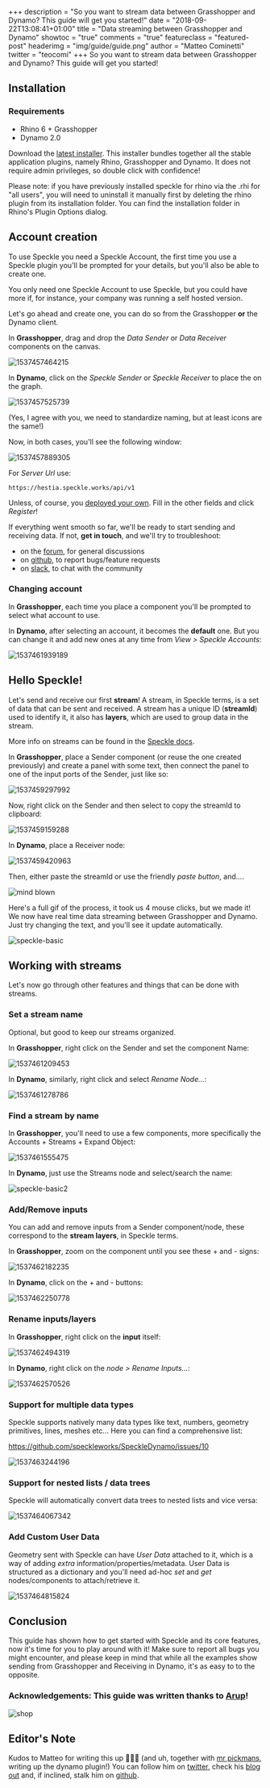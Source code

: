 +++
description = "So you want to stream data between Grasshopper and Dynamo? This guide will get you started!"
date = "2018-09-22T13:08:41+01:00"
title = "Data streaming between Grasshopper and Dynamo"
showtoc = "true"
comments = "true"
featureclass = "featured-post"
headerimg = "img/guide/guide.png"
author = "Matteo Cominetti"
twitter = "teocomi"
+++
So you want to stream data between Grasshopper and Dynamo? This guide will get you started!

## Installation
### Requirements
- Rhino 6 + Grasshopper
- Dynamo 2.0

Download the [latest installer](https://github.com/speckleworks/SpeckleInstaller/releases/latest). This installer bundles together all the stable application plugins, namely Rhino, Grasshopper and Dynamo. It does not require admin privileges, so double click with confidence!

Please note: if you have previously installed speckle for rhino via the .rhi for "all users", you will need to uninstall it manually first by deleting the rhino plugin from its installation folder. You can find the installation folder in Rhino's Plugin Options dialog.

## Account creation

To use Speckle you need a Speckle Account, the first time you use a Speckle plugin you'll be prompted for your details, but you'll also be able to create one.

You only need one Speckle Account to use Speckle, but you could have more if, for instance, your company was running a self hosted version. 

Let's go ahead and create one, you can do so from the Grasshopper **or** the Dynamo client.

In **Grasshopper**, drag and drop the *Data Sender* or *Data Receiver* components on the canvas.

![1537457464215](/img/guide/1537457464215.png)

In **Dynamo**, click on the *Speckle Sender* or *Speckle Receiver* to place the on the graph.

![1537457525739](/img/guide/1537457525739.png)

(Yes, I agree with you, we need to standardize naming, but at least icons are the same!)

Now, in both cases, you'll see the following window:

![1537457889305](/img/guide/1537457889305.png)

For *Server Url* use:

`https://hestia.speckle.works/api/v1`

Unless, of course, you [deployed your own](https://speckle.works/doc/deployaserver/). Fill in the other fields and click *Register*!

If everything went smooth so far, we'll be ready to start sending and receiving data. If not, **get in touch**, and we'll try to troubleshoot:

- on the [forum](https://discourse.speckle.works/), for general discussions
- on [github](https://github.com/speckleworks), to report bugs/feature requests
- on [slack](http://speckle-works.slack.com), to chat with the community



### Changing account

In **Grasshopper**, each time you place a component you'll be prompted to select what account to use.

In **Dynamo**, after selecting an account, it becomes the **default** one. But you can change it and add new ones at any time from *View > Speckle Accounts*:

![1537461939189](/img/guide/1537461939189.png)


## Hello Speckle!

Let's send and receive our first **stream**! A stream, in Speckle terms, is a set of data that can be sent and received. A stream has a unique ID (**streamId**) used to identify it, it also has **layers**, which are used to group data in the stream.

More info on streams can be found in the [Speckle docs](https://speckle.works/doc/coredatamodels/).

In **Grasshopper**, place a Sender component (or reuse the one created previously) and create a panel with some text, then connect the panel to one of the input ports of the Sender, just like so:

![1537459297992](/img/guide/1537459297992.png)

Now, right click on the Sender and then select to copy the streamId to clipboard:

![1537459159288](/img/guide/1537459159288.png)

In **Dynamo**, place a Receiver node:

![1537459420963](/img/guide/1537459420963.png)

Then, either paste the streamId or use the friendly *paste button*, and....

![mind blown](https://media1.giphy.com/media/xT0xeJpnrWC4XWblEk/giphy.gif)



Here's a full gif of the process, it took us 4 mouse clicks, but we made it! We now  have real time data streaming between Grasshopper and Dynamo. Just try changing the text, and you'll see it update automatically.

![speckle-basic](/img/guide/speckle-basic.gif)



## Working with streams 

Let's now go through other features and things that can be done with streams.

### Set a stream name

Optional, but good to keep our streams organized. 

In **Grasshopper**, right click on the Sender and set the component Name:

![1537461209453](/img/guide/1537461209453.png)

In **Dynamo**, similarly, right click and select *Rename Node...*:

![1537461278786](/img/guide/1537461278786.png)

### Find a stream by name

In **Grasshopper**, you'll need to use a few components, more specifically the Accounts + Streams + Expand Object:

![1537461555475](/img/guide/1537461555475.png)

In **Dynamo**, just use the Streams node and select/search the name:

![speckle-basic2](/img/guide/speckle-basic2.gif)

### Add/Remove inputs

You can add and remove inputs from a Sender component/node, these correspond to the **stream layers**, in Speckle terms.

In **Grasshopper**, zoom on the component until you see these + and - signs:

![1537462182235](/img/guide/1537462182235.png)

In **Dynamo**, click on the + and - buttons:

![1537462250778](/img/guide/1537462250778.png)

### Rename inputs/layers

In **Grasshopper**, right click on the **input** itself:

![1537462494319](/img/guide/1537462494319.png)

In **Dynamo**, right click on the *node > Rename Inputs...*:

![1537462570526](/img/guide/1537462570526.png)

### Support for multiple data types

Speckle supports natively many data types like text, numbers, geometry primitives, lines, meshes etc... Here you can find a comprehensive list:

https://github.com/speckleworks/SpeckleDynamo/issues/10

![1537463244196](/img/guide/1537463244196.png)



### Support for nested lists / data trees

Speckle will automatically convert data trees to nested lists and vice versa:

![1537464067342](/img/guide/1537464067342.png)

### Add Custom User Data

Geometry sent with Speckle can have *User Data* attached to it, which is a way of adding *extra* information/properties/metadata. User Data is structured as a dictionary and you'll need ad-hoc *set* and *get* nodes/components to attach/retrieve it. 

![1537464815824](/img/guide/1537464815824.png)



## Conclusion

This guide has shown how to get started with Speckle and its core features, now it's time for you to play around with it! Make sure to report all bugs you might encounter, and please keep in mind that while all the examples show sending from Grasshopper and Receiving in Dynamo, it's as easy to to the opposite.


<div class='full-width-blue blue right-only card-5'>
<h3 class='heading-about' style="">
Acknowledgements: This guide was written thanks to <a href="http://www.arup.com/">Arup</a>!
</h3>
</div>

![shop](/img/guide/ArupLogo.png)

## Editor's Note
Kudos to Matteo for writing this up 🙇🏻‍♂️ (and uh, together with [mr pickmans](https://twitter.com/alvpickmans), writing up the dynamo plugin!) You can follow him on [twitter](https://twitter.com/teocomi), check his [blog out](http://teocomi.com/#blog) and, if inclined, stalk him on [github](https://github.com/teocomi).